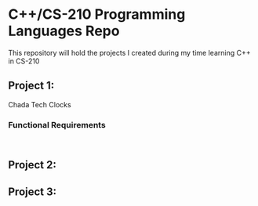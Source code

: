 # C++/CS-210 Programming Languages Repo


This repository will hold the projects I created during my time learning C++ in CS-210

## Project 1:

Chada Tech Clocks

### Functional Requirements
```img


```

 ## Project 2:

 ## Project 3:
